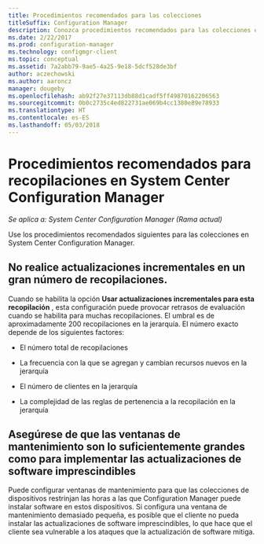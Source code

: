 ```yaml
---
title: Procedimientos recomendados para las colecciones
titleSuffix: Configuration Manager
description: Conozca procedimientos recomendados para las colecciones en System Center Configuration Manager.
ms.date: 2/22/2017
ms.prod: configuration-manager
ms.technology: configmgr-client
ms.topic: conceptual
ms.assetid: 7a2abb79-9ae5-4a25-9e18-5dcf528de3bf
author: aczechowski
ms.author: aaroncz
manager: dougeby
ms.openlocfilehash: ab92f27e37113db88d1cadf5ff49870162206563
ms.sourcegitcommit: 0b0c2735c4ed822731ae069b4cc1380e89e78933
ms.translationtype: HT
ms.contentlocale: es-ES
ms.lasthandoff: 05/03/2018
---
```

# <a name="best-practices-for-collections-in-system-center-configuration-manager"></a>Procedimientos recomendados para recopilaciones en System Center Configuration Manager

*Se aplica a: System Center Configuration Manager (Rama actual)*

Use los procedimientos recomendados siguientes para las colecciones en System Center Configuration Manager.  

## <a name="do-not-use-incremental-updates-for-a-large-number-of-collections"></a>No realice actualizaciones incrementales en un gran número de recopilaciones.  
 Cuando se habilita la opción **Usar actualizaciones incrementales para esta recopilación** , esta configuración puede provocar retrasos de evaluación cuando se habilita para muchas recopilaciones. El umbral es de aproximadamente 200 recopilaciones en la jerarquía. El número exacto depende de los siguientes factores:  

-   El número total de recopilaciones  

-   La frecuencia con la que se agregan y cambian recursos nuevos en la jerarquía  

-   El número de clientes en la jerarquía  

-   La complejidad de las reglas de pertenencia a la recopilación en la jerarquía  

## <a name="make-sure-that-maintenance-windows-are-large-enough-to-deploy-critical-software-updates"></a>Asegúrese de que las ventanas de mantenimiento son lo suficientemente grandes como para implementar las actualizaciones de software imprescindibles  
 Puede configurar ventanas de mantenimiento para que las colecciones de dispositivos restrinjan las horas a las que Configuration Manager puede instalar software en estos dispositivos. Si configura una ventana de mantenimiento demasiado pequeña, es posible que el cliente no pueda instalar las actualizaciones de software imprescindibles, lo que hace que el cliente sea vulnerable a los ataques que la actualización de software mitiga.  
